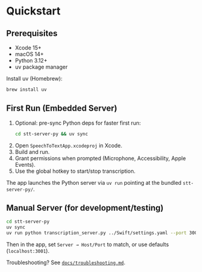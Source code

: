 # Quickstart

## Prerequisites
- Xcode 15+
- macOS 14+
- Python 3.12+
- uv package manager

Install uv (Homebrew):
```bash
brew install uv
```

## First Run (Embedded Server)
1. Optional: pre-sync Python deps for faster first run:
   ```bash
   cd stt-server-py && uv sync
   ```
2. Open `SpeechToTextApp.xcodeproj` in Xcode.
3. Build and run.
4. Grant permissions when prompted (Microphone, Accessibility, Apple Events).
5. Use the global hotkey to start/stop transcription.

The app launches the Python server via `uv run` pointing at the bundled `stt-server-py/`.

## Manual Server (for development/testing)
```bash
cd stt-server-py
uv sync
uv run python transcription_server.py ../Swift/settings.yaml --port 3001
```
Then in the app, set `Server → Host/Port` to match, or use defaults (`localhost:3001`).

Troubleshooting? See [`docs/troubleshooting.md`](troubleshooting.md).

